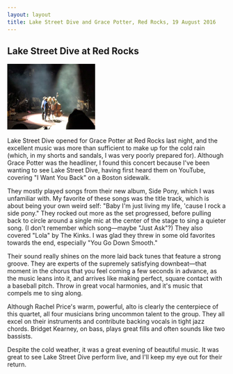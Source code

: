 ```yaml
---
layout: layout
title: Lake Street Dive and Grace Potter, Red Rocks, 19 August 2016
---
```


Lake Street Dive at Red Rocks
-----------------------------

![Lake Street Dive](/res/lake_street_dive.jpg)

Lake Street Dive opened for Grace Potter at Red Rocks last night, and the
excellent music was more than sufficient to make up for the cold rain (which, in
my shorts and sandals, I was very poorly prepared for). Although Grace Potter
was the headliner, I found this concert because I've been wanting to see Lake
Street Dive, having first heard them on YouTube, covering "I Want You Back" on a
Boston sidewalk.

They mostly played songs from their new album, Side Pony, which I was unfamiliar
with. My favorite of these songs was the title track, which is about being your
own weird self: "Baby I'm just living my life, 'cause I rock a side pony." They
rocked out more as the set progressed, before pulling back to circle around a
single mic at the center of the stage to sing a quieter song. (I don't remember
which song&mdash;maybe "Just Ask"?) They also covered "Lola" by The Kinks. I was
glad they threw in some old favorites towards the end, especially "You Go Down
Smooth."

Their sound really shines on the more laid back tunes that feature a strong
groove. They are experts of the supremely satisfying downbeat&mdash;that moment
in the chorus that you feel coming a few seconds in advance, as the music leans
into it, and arrives like making perfect, square contact with a baseball pitch.
Throw in great vocal harmonies, and it's music that compels me to sing along.

Although Rachel Price's warm, powerful, alto is clearly the centerpiece of this
quartet, all four musicians bring uncommon talent to the group. They all excel
on their instruments and contribute backing vocals in tight jazz chords. Bridget
Kearney, on bass, plays great fills and often sounds like two bassists.

Despite the cold weather, it was a great evening of beautiful music. It was
great to see Lake Street Dive perform live, and I'll keep my eye out for their
return.
